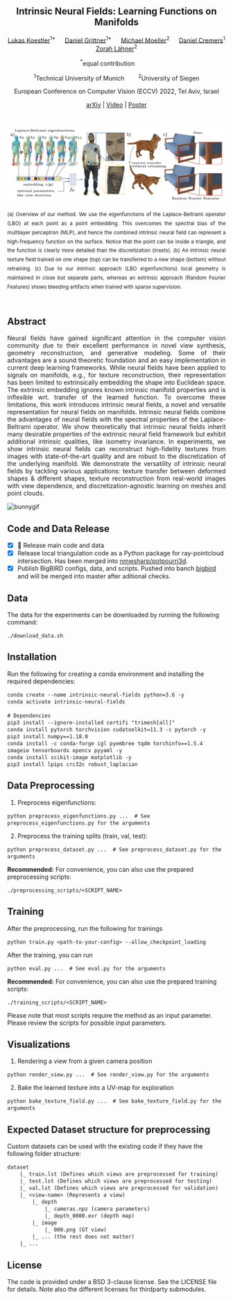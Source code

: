 <h2 align="center">Intrinsic Neural Fields: Learning Functions on Manifolds</h2>

<p align="center">
    <a href="https://lukaskoestler.com">Lukas Koestler</a><sup>1*</sup> &emsp;
    <a href="https://www.linkedin.com/in/daniel-m-grittner/">Daniel Grittner</a><sup>1*</sup> &emsp;
    <a href="https://www.vsa.informatik.uni-siegen.de/en/moeller-michael">Michael Moeller</a><sup>2</sup> &emsp;
    <a href="https://vision.in.tum.de/members/cremers">Daniel Cremers</a><sup>1</sup> &emsp;
    <a href="https://zorah.github.io">Zorah Lähner</a><sup>2</sup> &emsp;
</p>

<p align="center">
    <sup>*</sup>equal contribution&emsp;&emsp;&emsp;
</p>

<p align="center">
    <sup>1</sup>Technical University of Munich&emsp;&emsp;
    <sup>2</sup>University of Siegen<br>
</p>

<p align="center">
    European Conference on Computer Vision (ECCV) 2022, Tel Aviv, Israel
</p>

<p align="center">
<a href="https://arxiv.org/abs/2203.07967">arXiv</a> |
<a href="https://youtu.be/EWLbORx8C4U">Video</a> |
<a href="https://lukaskoestler.com/static/0927_md5=bcec45fabae80b15c8ab7f45cb3c31e6.pdf">Poster</a>
</p>

<p>&nbsp;</p>

![teaser](assets/teaser.png)
<p align="justify"><sub>(a) Overview of our method. We use the eigenfunctions of the Laplace-Beltrami operator (LBO) at each point as a point embedding. This overcomes the spectral bias of the multilayer perceptron (MLP), and hence the combined intrinsic neural field can represent a high-frequency function on the surface. Notice that the point can be inside a triangle, and the function is clearly more detailed than the discretization (insets). (b) An intrinsic neural texture field trained on one shape (top) can be transferred to a new shape (bottom) without retraining. (c) Due to our intrinsic approach (LBO eigenfunctions) local geometry is maintained in close but separate parts, whereas an extrinsic approach (Random Fourier Features) shows bleeding artifacts when trained with sparse supervision.</sub></p>

<p>&nbsp;</p>

## Abstract

<p align="justify">Neural fields have gained significant attention in the computer vision community due to their excellent performance in novel view synthesis, geometry reconstruction, and generative modeling. Some of their advantages are a sound theoretic foundation and an easy implementation in current deep learning frameworks. While neural fields have been applied to signals on manifolds, e.g., for texture reconstruction, their representation has been limited to extrinsically embedding the shape into Euclidean space. The extrinsic embedding ignores known intrinsic manifold properties and is inflexible wrt. transfer of the learned function. To overcome these limitations, this work introduces intrinsic neural fields, a novel and versatile representation for neural fields on manifolds. Intrinsic neural fields combine the advantages of neural fields with the spectral properties of the Laplace-Beltrami operator. We show theoretically that intrinsic neural fields inherit many desirable properties of the extrinsic neural field framework but exhibit additional intrinsic qualities, like isometry invariance. In experiments, we show intrinsic neural fields can reconstruct high-fidelity textures from images with state-of-the-art quality and are robust to the discretization of the underlying manifold. We demonstrate the versatility of intrinsic neural fields by tackling various applications: texture transfer between deformed shapes & different shapes, texture reconstruction from real-world images with view dependence, and discretization-agnostic learning on meshes and point clouds.</p>

![bunnygif](https://vision.in.tum.de/webshare/g/intrinsic-neural-fields/lindt_bunny.gif)

## Code and Data Release

- [X] 📣 Release main code and data
- [X] Release local triangulation code as a Python package for ray-pointcloud intersection. Has been merged into [nmwsharp/potpourri3d](https://github.com/nmwsharp/potpourri3d/commit/adb76f1566bba2ef2bc2d1a6e6c57346796c89f8).
- [X] Publish BigBIRD configs, data, and scripts. Pushed into banch [bigbird](https://github.com/tum-vision/intrinsic-neural-fields/tree/bigbird) and will be merged into master after aditional checks.

## Data

The data for the experiments can be downloaded by running the following command:

```
./download_data.sh
```

## Installation

Run the following for creating a conda environment and installing the required dependencies:

```
conda create --name intrinsic-neural-fields python=3.6 -y
conda activate intrinsic-neural-fields

# Dependencies
pip3 install --ignore-installed certifi "trimesh[all]"
conda install pytorch torchvision cudatoolkit=11.3 -c pytorch -y
pip3 install numpy==1.18.0
conda install -c conda-forge igl pyembree tqdm torchinfo==1.5.4 imageio tensorboardx opencv pyyaml -y
conda install scikit-image matplotlib -y
pip3 install lpips crc32c robust_laplacian
```

## Data Preprocessing 

1) Preprocess eigenfunctions:

```
python preprocess_eigenfunctions.py ...  # See preprocess_eigenfunctions.py for the arguments
```

2) Preprocess the training splits (train, val, test):

```
python preprocess_dataset.py ...  # See preprocess_dataset.py for the arguments
```

**Recommended:** For convenience, you can also use the prepared preprocessing scripts: 

```
./preprocessing_scripts/<SCRIPT_NAME>
```

## Training

After the preprocessing, run the following for trainings

```
python train.py <path-to-your-config> --allow_checkpoint_loading
```

After the training, you can run

```
python eval.py ...  # See eval.py for the arguments
```

**Recommended:** For convenience, you can also use the prepared training scripts: 

```
./training_scripts/<SCRIPT_NAME>
```
Please note that most scripts require the method as an input parameter. Please review the scripts for possible input parameters.

## Visualizations

1) Rendering a view from a given camera position

```
python render_view.py ...  # See render_view.py for the arguments
```

2) Bake the learned texture into a UV-map for exploration

```
python bake_texture_field.py ...  # See bake_texture_field.py for the arguments
```

## Expected Dataset structure for preprocessing

Custom datasets can be used with the existing code if they have the following folder structure:

    dataset
        |_ train.lst (Defines which views are preprocessed for training)
        |_ test.lst (Defines which views are preprocessed for testing)
        |_ val.lst (Defines which views are preprocessed for validation)
        |_ <view-name> (Represents a view)
            |_ depth
                |_ cameras.npz (camera parameters)
                |_ depth_0000.exr (depth map)
            |_ image
                |_ 000.png (GT view)
            |_ ... (the rest does not matter)
        |_ ...

## License

The code is provided under a BSD 3-clause license. See the LICENSE file for details. Note also the different licenses for thirdparty submodules.
